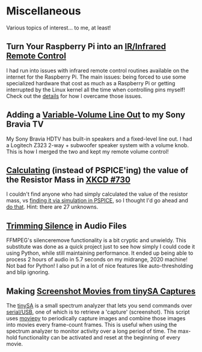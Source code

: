 # Miscellaneous
Various topics of interest... to me, at least!

## Turn Your Raspberry Pi into an [IR/Infrared Remote Control](./RaspberryPi_InfraredRemoteControl/)
I had run into issues with infrared remote control routines available on the internet for the Raspberry Pi.  The main issues:  being forced to use some specialized hardware that cost as much as a Raspberry Pi or getting interrupted by the Linux kernel all the time when controlling pins myself!  Check out the [details](./RaspberryPi_InfraredRemoteControl) for how I overcame those issues.

## Adding a [Variable-Volume Line Out](./Adding_Variable_Volume_LineOut_to_TV/) to my Sony Bravia TV
My Sony Bravia HDTV has built-in speakers and a fixed-level line out.  I had a Logitech Z323 2-way + subwoofer speaker system with a volume knob.  This is how I merged the two and kept my remote volume control!

## [Calculating](./Calculating_Resistor_Mass_XKCD_730/) (instead of PSPICE'ing) the value of the Resistor Mass in [XKCD #730](https://xkcd.com/730/)
I couldn't find anyone who had simply calculated the value of the resistor mass, vs [finding it via simulation in PSPICE](https://www.reddit.com/r/xkcd/comments/7wchnq/value_of_resistor_network_in_730/), so I thought I'd go ahead and [do that](./Calculating_Resistor_Mass_XKCD_730/).  Hint:  there are 27 unknowns.

## [Trimming Silence](./Trimming_Silence_In_Audio_Files) in Audio Files
FFMPEG's silenceremove functionality is a bit cryptic and unwieldy.  This substitute was done as a quick project just to see how simply I could code it using Python, while still maintaining performance.  It ended up being able to process 2 hours of audio in 5.7 seconds on my midrange, 2020 machine!  Not bad for Python!  I also put in a lot of nice features like auto-thresholding and blip ignoring.

## Making [Screenshot Movies from tinySA Captures](./tinySA_Ultra_Movie_Capture)
The [tinySA](https://www.tinysa.org/wiki/) is a small spectrum analyzer that lets you send commands over [serial/USB](https://tinysa.org/wiki/pmwiki.php?n=Main.USBInterface), one of which is to retrieve a 'capture' (screenshot).  This script uses [moviepy](https://zulko.github.io/moviepy/index.html) to periodically capture images and combine those images into movies every frame-count frames.  This is useful when using the spectrum analyzer to monitor activity over a long period of time.  The max-hold functionality can be activated and reset at the beginning of every movie.
